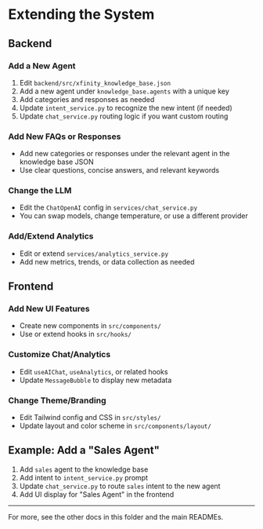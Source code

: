 # Extending the System

## Backend

### Add a New Agent

1. Edit `backend/src/xfinity_knowledge_base.json`
2. Add a new agent under `knowledge_base.agents` with a unique key
3. Add categories and responses as needed
4. Update `intent_service.py` to recognize the new intent (if needed)
5. Update `chat_service.py` routing logic if you want custom routing

### Add New FAQs or Responses

- Add new categories or responses under the relevant agent in the knowledge base JSON
- Use clear questions, concise answers, and relevant keywords

### Change the LLM

- Edit the `ChatOpenAI` config in `services/chat_service.py`
- You can swap models, change temperature, or use a different provider

### Add/Extend Analytics

- Edit or extend `services/analytics_service.py`
- Add new metrics, trends, or data collection as needed

## Frontend

### Add New UI Features

- Create new components in `src/components/`
- Use or extend hooks in `src/hooks/`

### Customize Chat/Analytics

- Edit `useAIChat`, `useAnalytics`, or related hooks
- Update `MessageBubble` to display new metadata

### Change Theme/Branding

- Edit Tailwind config and CSS in `src/styles/`
- Update layout and color scheme in `src/components/layout/`

## Example: Add a "Sales Agent"

1. Add `sales` agent to the knowledge base
2. Add intent to `intent_service.py` prompt
3. Update `chat_service.py` to route `sales` intent to the new agent
4. Add UI display for "Sales Agent" in the frontend

---

For more, see the other docs in this folder and the main READMEs.
